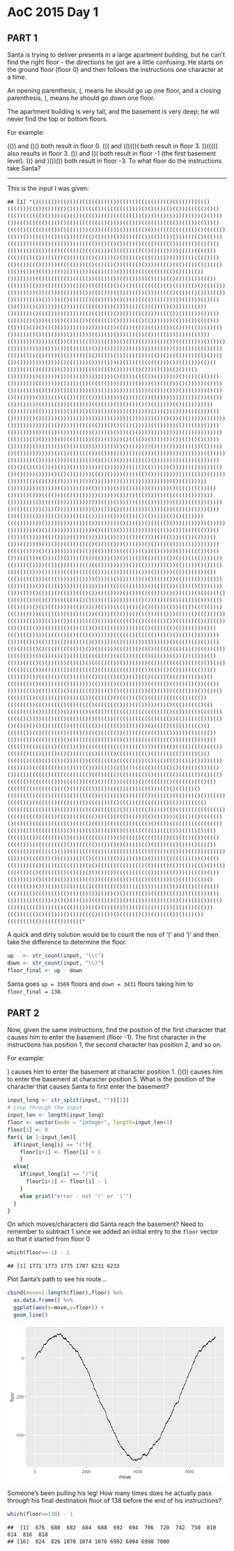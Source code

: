 AoC 2015 Day 1
================

## PART 1

Santa is trying to deliver presents in a large apartment building, but
he can’t find the right floor - the directions he got are a little
confusing. He starts on the ground floor (floor 0) and then follows the
instructions one character at a time.

An opening parenthesis, (, means he should go up one floor, and a
closing parenthesis, ), means he should go down one floor.

The apartment building is very tall, and the basement is very deep; he
will never find the top or bottom floors.

For example:

(()) and ()() both result in floor 0. ((( and (()(()( both result in
floor 3. ))((((( also results in floor 3. ()) and ))( both result in
floor -1 (the first basement level). ))) and )())()) both result in
floor -3. To what floor do the instructions take Santa?

------------------------------------------------------------------------

This is the input I was given:

    ## [1] "()(((()))(()()()((((()(((())(()(()((((((()(()(((())))((()(((()))((())(()((()()()()(((())(((((((())))()()(()(()(())(((((()()()((())(((((()()))))()(())(((())(())((((((())())))(()())))()))))()())()())((()()((()()()()(()((((((((()()())((()()(((((()(((())((())(()))()((((()((((((((())()((()())(())((()))())((((()())(((((((((((()()(((((()(()))())(((()(()))())((()(()())())())(()(((())(())())()()(()(()((()))((()))))((((()(((()))))((((()(()(()())())()(((()((((())((((()(((()()(())()()()())((()((((((()((()()))()((()))()(()()((())))(((()(((()))((()((()(()))(((()()(()(()()()))))()()(((()(((())())))))((()(((())()(()(())((()())))((((())))(()(()(()())()((()())))(((()((()(())()()((()((())(()()((())(())()))()))((()(())()))())(((((((()(()()(()(())())))))))(()((((((())((((())((())())(()()))))()(())(()())()())((())(()))))(()))(()((()))()(()((((((()()()()((((((((()(()(())((()()(()()))(())()())()((())))()))()())(((()))(())()(())()))()((()((()(()()())(())()()()((())())))((()()(()()((()(())()()())(((()(()()))))(())))(()(()())()))()()))))))()))))((((((())))())))(()(())())(()())))))(()))()))))))()((()))))()))))(()(()((()())())(()()))))(((())()))())())())(((()(()()))(())()(())(())((((((()()))))((()(()))))))(()))())(((()()(()))()())()()()())))))))))))))(())(()))(()))((()(())(()())(())())(()())(())()()(()())))()()()))(())())()))())())(())((())))))))(())))(())))))()))))((())(()(((()))))(()))()((()(())))(()())(((((()))()())()()))))()))))()))())(()(()()()))()))))))((()))))))))))()((()))((()(())((())()()(()()))()(()))))()()(()))()))(((())))(())()((())(())(()())()())())))))))())))()((())))()))(()))()()))(((((((()))())(()()))(()()(()))()(()((()())()))))))(((()()()())))(())()))()())(()()))()()))))))))(())))()))()()))))))()))()())))()(())(())))))()(())()()(()()))))())((()))))()))))(()(((((()))))))))())))())()(())()()))))(())))())()()())()()())()(()))))()))()))))))))())))((()))()))()))())))()())()()())))())))(()((())()((()))())))))())()(())((())))))))))))())()())(())())())(()))(()))()))())(()(())())()())()()(()))))(()(())))))))(())))())(())))))))())()()(())())())))(())))))()))()(()())()(()))())())))))()()(()))()))))())))))))))()))))()))))))())()())()()))))()())))())))))))))))()()))))()()(((()))()()(())()))))((()))))(()))(())())))(())()))))))(()))()))))(())())))))()))(()())))))))))))))())))))))))()((()())(()())))))))((()))))(())(())))()(()())())))())())(()()()())))()))))))())))))())()()())))))))))))()()(()))))()())()))((()())(()))))()(()))))))))))()())())(((())(()))))())()))()))()))))))()))))))(()))))()))))()(())))(())))(()))())()()(()()))()))(()()))))))))()))(()))())(()()(()(()())()()))()))))))))(())))))((()()(()))())())))))()))())(()())()()))())))()(()()()()))((())())))())()(()()))()))))))))(()))(())))()))))(()(()())(()))))()())())()))()()))())))))))))))())()))))))()))))))))())))))()))))())(()())))(())()))())())))))()()(()()())(()())))()()))(((()))(()()()))))()))))()))))((())))()((((((()()))))))())))))))))))(((()))))))))))))(())())))))())(()))))))(()))((()))())))()(()((()))()))()))))))))))())()))()(()()))))())))())(())()(()))()))())(()))()))))(()()))()()(())))))()))(())(()(()()))(()()())))))(((()))))))()))))))))))))(())(()))))()())())()()((()()))())))))(()))))())))))))()()()))))))))())))()(((()()))(())))))(((())())))))((()))()(()))(()))))(()())))(()))())))))()))))(())(())))()((()))(())())))()()))()))))))))()))(()()()(()()()(()))())(())()())(((()))(())))))))))(((()())))()()))))))))()(())(()))()((((())(())(()())))()))(((())()()()))((()))(()))())())))())))(()))())()())())(()(())())()()()(())))())(())))(())))(())()))()))(()((()))))))))())(()))))))())(()()))()()))()(()(()())))()()(()((()((((((()))(())))()()()))())()))((()()(()))())((()(()(()))(()()))))()())))()))()())))))))()()((()())(())))()))(()))(())(()))())(()(())))()()))))))(((()(((()()))()(()(())())((()()))()))()))()))()(()()()(()))((()())()(())))()()))(((())()()())(())()((()()()()(()(())(()()))()(((((()())))((())))))(()()()))))(((()(())))()))((()((()(())()(()((())))((()())()(()))(((()())()()(()))(())(((()((()())()((())()())(((()()))((()((())(()))(()())(()()()))((()))(())(()((()()())((()))(())))(())(())(())))(()())))(((((()(()(((((()())((((()(()())(())(()()(((())((()(((()()(((()()((((((())))())(()((((((()(()))()))()()((()((()))))()(()()(()((()()))))))(((((()(((((())()()()(())())))))))()))((()()(())))(())(()()()())))))(()((((())))))))()()(((()(()(()(()(()())()()()(((((((((()()())()(()))((()()()()()(((((((()())()((())()))((((((()(()(()(()())(((()(((((((()(((())(((((((((())(())())()))((()(()))(((()()())(())(()(()()(((()(())()))())))(())((((((())(()()())()()(((()(((())(()(((())(((((((()(((((((((()))(())(()(()(()))))((()))()(())())())((()(()((()()))((()()((()(())(())(()((())(((())(((()()()((((((()()(())((((())()))))(())((()(()((())))(((((()(()()())())((())())))((())((()((()()((((((())(((()()(()())())(()(()))(()(()))())())()(((((((()(((()(())()()((())((()(()()((()(()()(((((((((((())((())((((((())((()((((()(()((((()(((((((())()((()))))())()((()((((()(()(((()((()())))(())())(((()(((())((((((()(((((((((()()(())))(()(((((()((((()())))((()((()((()(()()(((())((((((((((((()(((())(()(((((()))(()()(()()()()()()((())(((((((())(((((())))))())()(()()(()(()(((()()(((((())(()((()((()(((()()((()((((())()))()((((())(())))()())(((())(())(()()((()(((()()((((((((((()()(()())())(((((((((())((((()))()()((((())(()((((()(((())())(((((((((((()((((())))(())(()(((()(((()((())(((((()((()()(()(()()((((((()((((()((()(()((()(()((((((()))))()()(((((()((()(()(())()))(())(((((((()((((()())(()((()((()(()))())))(())((()))))(((((((()()()())(()))(()()((()())()((()((()()()(()(()()))(()())(())(((((()(((((((((((()((()(((()(((((((()()((((((()(((((()(()((()(((((())((((((()))((((())((()()((())(((())()(((((()()(((((()((()(()(((((((()(((((()((()((()((())(())((())(()))()()))(()()(()(()()(((((((()(((()(((())()(((((()((((((()())((((())()((()((()(()()())(()))((((()()((((((()((()(()(()((((()((()((())((((((()(()(())((((((()((((((((((()((())()))()(()(()(((((()()()))((())))()(()((((((((((((((()(((()((((()((())((()((()(((()()(()(((()((())(()()())))()(()(()(((((()()(()(()((((()(((((())()(()(()))(((((()()(((()()(())((((((((((((((())((())(((((((((((())()()()(())()(()(()(((((((((())(((()))(()()())(()((((()(())(((((()())(())((((((((())()((((()((((((())(()((()(())(((()((((()))(((((((((()()))((((()(())()()()(())(()((())((()()))()(((())(((((())((((((()()))(((((((((()((((((())))(((((((()((()(()(())))())(()(()))()(((((()())(()))()(()(())(((()))))())()())))(((((()))())()((()(()))))((()()()((((((()))()()((((((((())((()(()(((()(()((())((()())(()((((())(()(((()()()(()(()()))())())((((((((((())())((()))()((())(())(())))())()(()()(())))())(()))(((()(()()(((()(((())))()(((()(())()((((((())()))()))()((((((()(()(((((()())))()))))())()()(((()(((((())((()()(()((()((()(()(()(())))(()()()()((()(())(((()((()))((((()))())(())))())(()))()()()())()))(((()()())()((())))(())(()()()()(()())((()(()()((((())))((()((()(())((()(()((())()(()()(((()())()()())((()))((())(((()()(())))()()))(((()((())()(((((()())(())((())()())())((((((()(()(((((()))(()("

A quick and dirty solution would be to count the nos of ‘(’ and ‘)’ and
then take the difference to determine the floor.

``` r
up   <- str_count(input, "\\(")
down <- str_count(input, "\\)")
floor_final <- up - down 
```

Santa goes `up = 3569` floors and `down = 3431` floors taking him to
`floor_final = 138`.

## PART 2

Now, given the same instructions, find the position of the first
character that causes him to enter the basement (floor -1). The first
character in the instructions has position 1, the second character has
position 2, and so on.

For example:

) causes him to enter the basement at character position 1. ()()) causes
him to enter the basement at character position 5. What is the position
of the character that causes Santa to first enter the basement?

``` r
input_long <- str_split(input, "")[[1]]
# Loop through the input
input_len <- length(input_long)
floor <- vector(mode = "integer", length=input_len+1)
floor[1] <- 0
for(i in 1:input_len){
  if(input_long[i] == "("){
    floor[i+1] <- floor[i] + 1
    }
  else{
    if(input_long[i] == ")"){
      floor[i+1] <- floor[i] - 1
    }
    else print("error - not '(' or ')'")
  }
}
```

On which moves/characters did Santa reach the basement? Need to remember
to subtract 1 since we added an initial entry to the `floor` vector so
that it started from floor 0

``` r
which(floor==-1) - 1
```

    ## [1] 1771 1773 1775 1787 6231 6233

Plot Santa’s path to see his route…

``` r
cbind(move=1:length(floor),floor) %>% 
  as.data.frame() %>% 
  ggplot(aes(x=move,y=floor)) + 
  geom_line()
```

![](AoC_2015_Day-1_files/figure-gfm/plot%20path-1.png)<!-- -->

Someone’s been pulling his leg! How many times does he actually pass
through his final destination floor of 138 before the end of his
instructions?

``` r
which(floor==138) - 1
```

    ##  [1]  676  680  682  684  688  692  694  706  720  742  750  810  814  816  818
    ## [16]  824  826 1070 1074 1076 6992 6994 6998 7000
